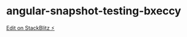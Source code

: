 # angular-snapshot-testing-bxeccy

[Edit on StackBlitz ⚡️](https://stackblitz.com/edit/angular-snapshot-testing-bxeccy)